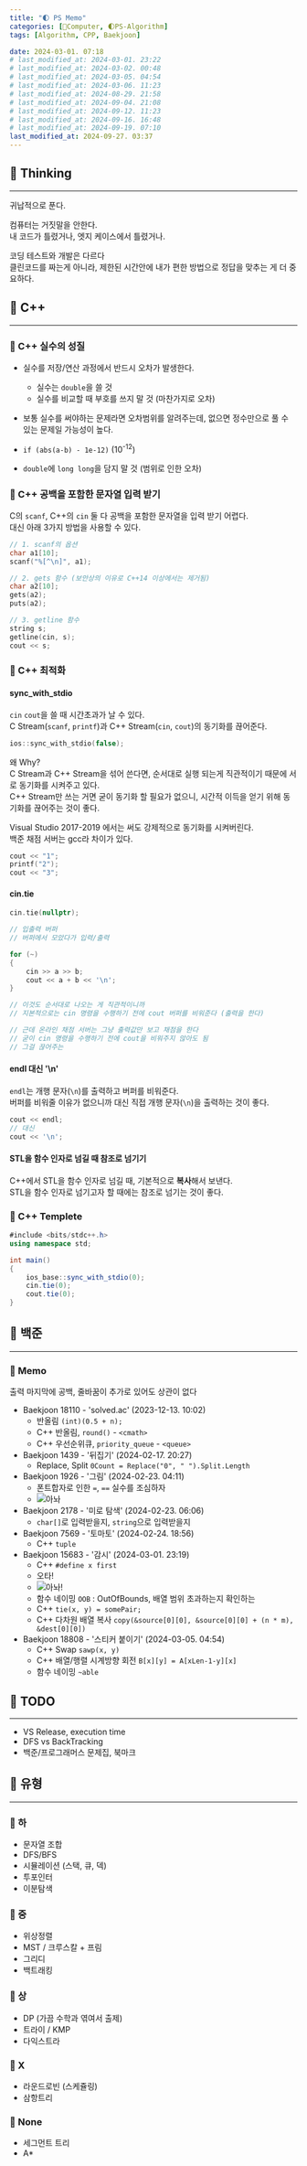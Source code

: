 ```yaml
---
title: "🌓 PS Memo"
categories: [💫Computer, 🌓PS-Algorithm]
tags: [Algorithm, CPP, Baekjoon]

date: 2024-03-01. 07:18
# last_modified_at: 2024-03-01. 23:22
# last_modified_at: 2024-03-02. 00:48
# last_modified_at: 2024-03-05. 04:54
# last_modified_at: 2024-03-06. 11:23
# last_modified_at: 2024-08-29. 21:58
# last_modified_at: 2024-09-04. 21:08
# last_modified_at: 2024-09-12. 11:23
# last_modified_at: 2024-09-16. 16:48
# last_modified_at: 2024-09-19. 07:10
last_modified_at: 2024-09-27. 03:37
---
```


## 💫 Thinking

---

귀납적으로 푼다.  

컴퓨터는 거짓말을 안한다.  
내 코드가 틀렸거나, 엣지 케이스에서 틀렸거나.  

코딩 테스트와 개발은 다르다  
클린코드를 짜는게 아니라, 제한된 시간안에 내가 편한 방법으로 정답을 맞추는 게 더 중요하다.  

## 💫 C++

---

### 🫧 C++ 실수의 성질

- 실수를 저장/연산 과정에서 반드시 오차가 발생한다.
  - 실수는 `double`을 쓸 것
  - 실수를 비교할 때 부호를 쓰지 말 것 (마찬가지로 오차)
- 보통 실수를 써야하는 문제라면 오차범위를 알려주는데, 없으면 정수만으로 풀 수 있는 문제일 가능성이 높다.
- `if (abs(a-b) - 1e-12)` (10<sup>-12</sup>)

- `double`에 `long long`을 담지 말 것 (범위로 인한 오차)  

### 🫧 C++ 공백을 포함한 문자열 입력 받기

C의 `scanf`, C++의 `cin` 둘 다 공백을 포함한 문자열을 입력 받기 어렵다.  
대신 아래 3가지 방법을 사용할 수 있다.  

```cpp
// 1. scanf의 옵션
char a1[10];
scanf("%[^\n]", a1);

// 2. gets 함수 (보안상의 이유로 C++14 이상에서는 제거됨)
char a2[10];
gets(a2);
puts(a2);

// 3. getline 함수
string s;
getline(cin, s);
cout << s;
```

### 🫧 C++ 최적화

#### sync_with_stdio

`cin` `cout`을 쓸 때 시간초과가 날 수 있다.  
C Stream(`scanf`, `printf`)과 C++ Stream(`cin`, `cout`)의 동기화를 끊어준다.  

```cpp
ios::sync_with_stdio(false);
```

왜 Why?  
C Stream과 C++ Stream을 섞어 쓴다면, 순서대로 실행 되는게 직관적이기 때문에 서로 동기화를 시켜주고 있다.  
C++ Stream만 쓰는 거면 굳이 동기화 할 필요가 없으니, 시간적 이득을 얻기 위해 동기화를 끊어주는 것이 좋다.  

Visual Studio 2017-2019 에서는 써도 강제적으로 동기화를 시켜버린다.  
백준 채점 서버는 gcc라 차이가 있다.  

```cpp
cout << "1";
printf("2");
cout << "3";
```

#### cin.tie

```cpp
cin.tie(nullptr);
```

```cpp
// 입출력 버퍼
// 버퍼에서 모았다가 입력/출력

for (~)
{
	cin >> a >> b;
	cout << a + b << '\n';
}

// 이것도 순서대로 나오는 게 직관적이니까
// 지본적으로는 cin 명령을 수행하기 전에 cout 버퍼를 비워준다 (출력을 한다)

// 근데 온라인 채점 서버는 그냥 출력값만 보고 채점을 한다
// 굳이 cin 명령을 수행하기 전에 cout을 비워주지 않아도 됨
// 그걸 끊어주는
```

#### endl 대신 '\n'

`endl`는 개행 문자(`\n`)를 출력하고 버퍼를 비워준다.  
버퍼를 비워줄 이유가 없으니까 대신 직접 개행 문자(`\n`)을 출력하는 것이 좋다.  

```cpp
cout << endl;
// 대신
cout << '\n';
```

#### STL을 함수 인자로 넘길 때 참조로 넘기기

C++에서 STL을 함수 인자로 넘길 때, 기본적으로 **복사**해서 보낸다.  
STL을 함수 인자로 넘기고자 할 때에는 참조로 넘기는 것이 좋다.  

### 🫧 C++ Templete

```cs
#include <bits/stdc++.h>
using namespace std;

int main()
{
	ios_base::sync_with_stdio(0);
	cin.tie(0);
	cout.tie(0);
}
```

## 💫 백준

---

### 🫧 Memo

출력 마지막에 공백, 줄바꿈이 추가로 있어도 상관이 없다  

- Baekjoon 18110 - 'solved.ac' (2023-12-13. 10:02)
  - 반올림 `(int)(0.5 + n);`
  - C++ 반올림, `round()` - `<cmath>`
  - C++ 우선순위큐, `priority_queue` - `<queue>`
- Baekjoon 1439 - '뒤집기' (2024-02-17. 20:27)
  - Replace, Split `0Count = Replace("0", " ").Split.Length`
- Baekjoon 1926 - '그림' (2024-02-23. 04:11)
  - 폰트합자로 인한 `=`, `==` 실수를 조심하자
  - ![아놔](/assets/img/2024/240223_0000.png)
- Baekjoon 2178 - '미로 탐색' (2024-02-23. 06:06)
  - `char[]`로 입력받을지, `string`으로 입력받을지
- Baekjoon 7569 - '토마토' (2024-02-24. 18:56)
  - C++ `tuple`
- Baekjoon 15683 - '감시' (2024-03-01. 23:19)
  - C++ `#define x first`
  - 오타!
  - ![아놔!](/assets/img/2024/240301_0000.png)
  - 함수 네이밍 `OOB` : OutOfBounds, 배열 범위 초과하는지 확인하는
  - C++ `tie(x, y) = somePair;`
  - C++ 다차원 배열 복사 `copy(&source[0][0], &source[0][0] + (n * m), &dest[0][0])`
- Baekjoon 18808 - '스티커 붙이기' (2024-03-05. 04:54)
  - C++ Swap `sawp(x, y)`
  - C++ 배열/행렬 시계방향 회전 `B[x][y] = A[xLen-1-y][x]`
  - 함수 네이밍 `~able`

## 💫 TODO

---

- VS Release, execution time
- DFS vs BackTracking
- 백준/프로그래머스 문제집, 북마크

## 💫 유형

---

### 🫧 하

- 문자열 조합
- DFS/BFS
- 시뮬레이션 (스택, 큐, 덱)
- 투포인터
- 이분탐색

### 🫧 중

- 위상정렬
- MST / 크루스칼 + 프림
- 그리디
- 백트래킹

### 🫧 상

- DP (가끔 수학과 엮여서 출제)
- 트라이 / KMP
- 다익스트라

### 🫧 X

- 라운드로빈 (스케쥴링)
- 삼항트리

### 🫧 None

- 세그먼트 트리
- A*

